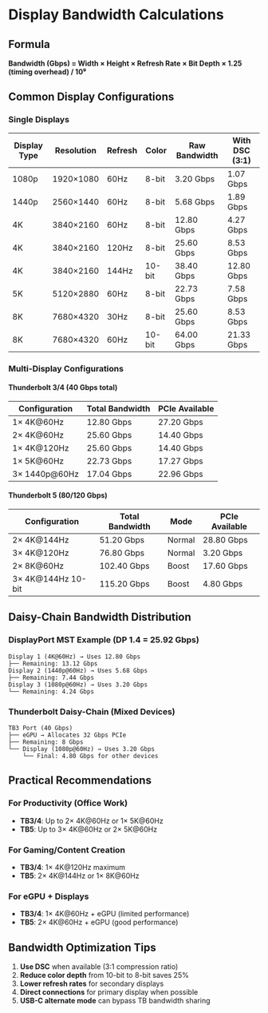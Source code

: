# Display Bandwidth Calculations

## Formula

**Bandwidth (Gbps) = Width × Height × Refresh Rate × Bit Depth × 1.25 (timing overhead) / 10⁹**

## Common Display Configurations

### Single Displays

| Display Type | Resolution | Refresh | Color | Raw Bandwidth | With DSC (3:1) |
|--------------|------------|---------|-------|---------------|----------------|
| 1080p | 1920×1080 | 60Hz | 8-bit | 3.20 Gbps | 1.07 Gbps |
| 1440p | 2560×1440 | 60Hz | 8-bit | 5.68 Gbps | 1.89 Gbps |
| 4K | 3840×2160 | 60Hz | 8-bit | 12.80 Gbps | 4.27 Gbps |
| 4K | 3840×2160 | 120Hz | 8-bit | 25.60 Gbps | 8.53 Gbps |
| 4K | 3840×2160 | 144Hz | 10-bit | 38.40 Gbps | 12.80 Gbps |
| 5K | 5120×2880 | 60Hz | 8-bit | 22.73 Gbps | 7.58 Gbps |
| 8K | 7680×4320 | 30Hz | 8-bit | 25.60 Gbps | 8.53 Gbps |
| 8K | 7680×4320 | 60Hz | 10-bit | 64.00 Gbps | 21.33 Gbps |

### Multi-Display Configurations

#### Thunderbolt 3/4 (40 Gbps total)
| Configuration | Total Bandwidth | PCIe Available |
|---------------|-----------------|----------------|
| 1× 4K@60Hz | 12.80 Gbps | 27.20 Gbps |
| 2× 4K@60Hz | 25.60 Gbps | 14.40 Gbps |
| 1× 4K@120Hz | 25.60 Gbps | 14.40 Gbps |
| 1× 5K@60Hz | 22.73 Gbps | 17.27 Gbps |
| 3× 1440p@60Hz | 17.04 Gbps | 22.96 Gbps |

#### Thunderbolt 5 (80/120 Gbps)
| Configuration | Total Bandwidth | Mode | PCIe Available |
|---------------|-----------------|------|----------------|
| 2× 4K@144Hz | 51.20 Gbps | Normal | 28.80 Gbps |
| 3× 4K@120Hz | 76.80 Gbps | Normal | 3.20 Gbps |
| 2× 8K@60Hz | 102.40 Gbps | Boost | 17.60 Gbps |
| 3× 4K@144Hz 10-bit | 115.20 Gbps | Boost | 4.80 Gbps |

## Daisy-Chain Bandwidth Distribution

### DisplayPort MST Example (DP 1.4 = 25.92 Gbps)
```
Display 1 (4K@60Hz) → Uses 12.80 Gbps
├── Remaining: 13.12 Gbps
Display 2 (1440p@60Hz) → Uses 5.68 Gbps  
├── Remaining: 7.44 Gbps
Display 3 (1080p@60Hz) → Uses 3.20 Gbps
└── Remaining: 4.24 Gbps
```

### Thunderbolt Daisy-Chain (Mixed Devices)
```
TB3 Port (40 Gbps)
├── eGPU → Allocates 32 Gbps PCIe
├── Remaining: 8 Gbps
└── Display (1080p@60Hz) → Uses 3.20 Gbps
    └── Final: 4.80 Gbps for other devices
```

## Practical Recommendations

### For Productivity (Office Work)
- **TB3/4**: Up to 2× 4K@60Hz or 1× 5K@60Hz
- **TB5**: Up to 3× 4K@60Hz or 2× 5K@60Hz

### For Gaming/Content Creation  
- **TB3/4**: 1× 4K@120Hz maximum
- **TB5**: 2× 4K@144Hz or 1× 8K@60Hz

### For eGPU + Displays
- **TB3/4**: 1× 4K@60Hz + eGPU (limited performance)
- **TB5**: 2× 4K@60Hz + eGPU (good performance)

## Bandwidth Optimization Tips

1. **Use DSC** when available (3:1 compression ratio)
2. **Reduce color depth** from 10-bit to 8-bit saves 25%
3. **Lower refresh rates** for secondary displays
4. **Direct connections** for primary display when possible
5. **USB-C alternate mode** can bypass TB bandwidth sharing